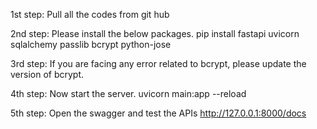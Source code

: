 1st step: Pull all the codes from git hub

2nd step: Please install the below packages.
pip install fastapi uvicorn sqlalchemy passlib bcrypt python-jose

3rd step: If you are facing any error related to bcrypt, please update the version of bcrypt.

4th step: Now start the server.
uvicorn main:app --reload

5th step: Open the swagger and test the APIs
http://127.0.0.1:8000/docs
